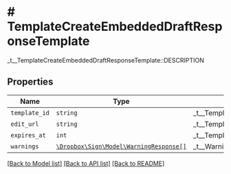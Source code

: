 # # TemplateCreateEmbeddedDraftResponseTemplate

_t__TemplateCreateEmbeddedDraftResponseTemplate::DESCRIPTION

## Properties

Name | Type | Description | Notes
------------ | ------------- | ------------- | -------------
| `template_id` | ```string``` |  _t__TemplateResponse::TEMPLATE_ID  |  |
| `edit_url` | ```string``` |  _t__TemplateCreateEmbeddedDraftResponseTemplate::EDIT_URL  |  |
| `expires_at` | ```int``` |  _t__TemplateCreateEmbeddedDraftResponseTemplate::EXPIRES_AT  |  |
| `warnings` | [```\Dropbox\Sign\Model\WarningResponse[]```](WarningResponse.md) |  _t__WarningResponse::LIST_DESCRIPTION  |  |

[[Back to Model list]](../../README.md#models) [[Back to API list]](../../README.md#endpoints) [[Back to README]](../../README.md)
